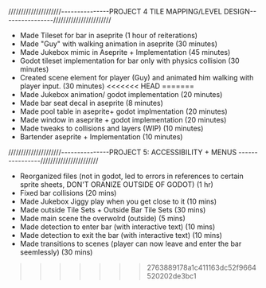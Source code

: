 /////////////////////---------------PROJECT 4 TILE MAPPING/LEVEL DESIGN----------------///////////////////////
 - Made Tileset for bar in aseprite (1 hour of reiterations)
 - Made "Guy" with walking animation in aseprite (30 minutes)
 - Made Jukebox mimic in Aseprite + Implementation (45 minutes)
 - Godot tileset implementation for bar only with physics collision (30 minutes)
 - Created scene element for player (Guy) and animated him walking with player input. (30 minutes)
<<<<<<< HEAD
=======
 - Made Jukebox animation/ godot implementation (20 minutes)
 - Made bar seat decal in aseprite (8 minutes)
 - Made pool table in aseprite+ godot implmentation (20 minutes)
 - Made window in aseprite + godot implementation (20 minutes)
 - Made tweaks to collisions and layers (WIP) (10 minutes)
 - Bartender aseprite + Implementation (10 minutes)

/////////////////////---------------PROJECT 5: ACCESSIBILITY + MENUS ----------------///////////////////////
 - Reorganized files (not in godot, led to errors in references to certain sprite sheets, DON'T ORANIZE OUTSIDE OF GODOT) (1 hr)
 - Fixed bar collisions (20 mins)
 - Made Jukebox Jiggy play when you get close to it (10 mins)
 - Made outside Tile Sets + Outside Bar Tile Sets (30 mins)
 - Made main scene the overwolrd (outside) (5 mins)
 - Made detection to enter bar (with interactive text) (10 mins)
 - Made detection to exit the bar (with interactive text) (10 mins)
 - Made transitions to scenes (player can now leave and enter the bar seemlessly) (30 mins)
   
   
   

>>>>>>> 2763889178a1c411163dc52f9664520202de3bc1
